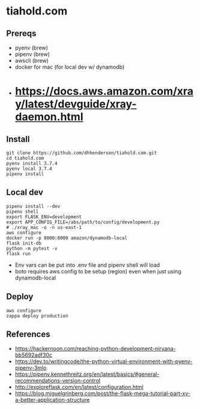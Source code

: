 # tiahold.com

## Prereqs

 * pyenv (brew)
 * pipenv (brew)
 * awscli (brew)
 * docker for mac (for local dev w/ dynamodb)
 * # https://docs.aws.amazon.com/xray/latest/devguide/xray-daemon.html

## Install

```
git clone https://github.com/dhhenderson/tiahold.com.git
cd tiahold.com
pyenv install 3.7.4
pyenv local 3.7.4
pipenv install
```

## Local dev

```
pipenv install --dev
pipenv shell
export FLASK_ENV=development
export APP_CONFIG_FILE=/abs/path/to/config/development.py
# ./xray_mac -o -n us-east-1
aws configure
docker run -p 8000:8000 amazon/dynamodb-local
flask init-db
python -m pytest -v
flask run
```
* Env vars can be put into .env file and pipenv shell will load
* boto requires aws config to be setup (region) even when just using dynamodb-local

## Deploy

```
aws configure
zappa deploy production
```

## References

* https://hackernoon.com/reaching-python-development-nirvana-bb5692adf30c
* https://dev.to/writingcode/the-python-virtual-environment-with-pyenv-pipenv-3mlo
* https://pipenv.kennethreitz.org/en/latest/basics/#general-recommendations-version-control
* http://exploreflask.com/en/latest/configuration.html
* https://blog.miguelgrinberg.com/post/the-flask-mega-tutorial-part-xv-a-better-application-structure
